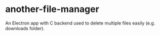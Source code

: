 # another-file-manager
An Electron app with C backend used to delete multiple files easily (e.g. downloads folder).
